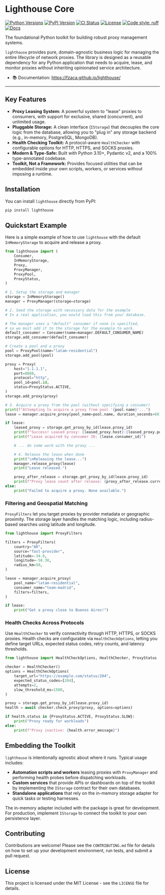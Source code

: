 # Lighthouse Core

[![Python Versions](https://img.shields.io/pypi/pyversions/lighthouse.svg)](https://pypi.org/project/lighthouse/)
[![PyPI Version](https://img.shields.io/pypi/v/lighthouse.svg)](https://pypi.org/project/lighthouse/)
[![CI Status](https://github.com/fzaca/lighthouse/actions/workflows/test.yml/badge.svg)](https://github.com/fzaca/lighthouse/actions/workflows/test.yml)
[![License](https://img.shields.io/pypi/l/lighthouse.svg)](https://github.com/fzaca/lighthouse/blob/main/LICENSE)
[![Code style: ruff](https://img.shields.io/endpoint?url=https://raw.githubusercontent.com/astral-sh/ruff/main/assets/badge/v2.json)](https://github.com/astral-sh/ruff)
[![Docs](https://img.shields.io/badge/docs-material-3f51b5?logo=materialdesignicons&logoColor=white)](https://fzaca.github.io/lighthouse/)

The foundational Python toolkit for building robust proxy management systems.

`lighthouse` provides pure, domain-agnostic business logic for managing the
entire lifecycle of network proxies. The library is designed as a reusable
dependency for any Python application that needs to acquire, lease, and monitor
proxies without inheriting opinionated service architecture.

- 📚 Documentation: <https://fzaca.github.io/lighthouse/>

---

## Key Features

*   **Proxy Leasing System:** A powerful system to "lease" proxies to consumers, with support for exclusive, shared (concurrent), and unlimited usage.
*   **Pluggable Storage:** A clean interface (`IStorage`) that decouples the core logic from the database, allowing you to "plug in" any storage backend (e.g., in-memory, PostgreSQL, MongoDB).
*   **Health Checking Toolkit:** A protocol-aware `HealthChecker` with configurable options for HTTP, HTTPS, and SOCKS proxies.
*   **Modern & Type-Safe:** Built with Python 3.10+, Pydantic v2, and a 100% type-annotated codebase.
*   **Toolkit, Not a Framework:** Provides focused utilities that can be embedded inside your own scripts, workers, or services without imposing a runtime.

## Installation

You can install `lighthouse` directly from PyPI:

```bash
pip install lighthouse
```

## Quickstart Example

Here is a simple example of how to use `lighthouse` with the default `InMemoryStorage` to acquire and release a proxy.

```python
from lighthouse import (
    Consumer,
    InMemoryStorage,
    Proxy,
    ProxyManager,
    ProxyPool,
    ProxyStatus,
)

# 1. Setup the storage and manager
storage = InMemoryStorage()
manager = ProxyManager(storage=storage)

# 2. Seed the storage with necessary data for the example
# In a real application, you would load this from your database.

# The manager uses a "default" consumer if none is specified,
# so we must add it to the storage for the example to work.
default_consumer = Consumer(name=manager.DEFAULT_CONSUMER_NAME)
storage.add_consumer(default_consumer)

# Create a pool and a proxy
pool = ProxyPool(name="latam-residential")
storage.add_pool(pool)

proxy = Proxy(
    host="1.1.1.1",
    port=8080,
    protocol="http",
    pool_id=pool.id,
    status=ProxyStatus.ACTIVE,
)
storage.add_proxy(proxy)

# 3. Acquire a proxy from the pool (without specifying a consumer)
print(f"Attempting to acquire a proxy from pool '{pool.name}'...")
lease = manager.acquire_proxy(pool_name=pool.name, duration_seconds=60)

if lease:
    leased_proxy = storage.get_proxy_by_id(lease.proxy_id)
    print(f"Success! Leased proxy: {leased_proxy.host}:{leased_proxy.port}")
    print(f"Lease acquired by consumer ID: {lease.consumer_id}")

    # ... do some work with the proxy ...

    # 4. Release the lease when done
    print("\nReleasing the lease...")
    manager.release_proxy(lease)
    print("Lease released.")

    proxy_after_release = storage.get_proxy_by_id(lease.proxy_id)
    print(f"Proxy lease count after release: {proxy_after_release.current_leases}")
else:
    print("Failed to acquire a proxy. None available.")
```

### Filtering and Geospatial Matching

`ProxyFilters` let you target proxies by provider metadata or geographic
proximity. The storage layer handles the matching logic, including radius-based
searches using latitude and longitude.

```python
from lighthouse import ProxyFilters

filters = ProxyFilters(
    country="AR",
    source="fast-provider",
    latitude=-34.6,
    longitude=-58.38,
    radius_km=50,
)

lease = manager.acquire_proxy(
    pool_name="latam-residential",
    consumer_name="team-madrid",
    filters=filters,
)

if lease:
    print("Got a proxy close to Buenos Aires!")
```

### Health Checks Across Protocols

Use `HealthChecker` to verify connectivity through HTTP, HTTPS, or SOCKS proxies.
Health checks are configurable via `HealthCheckOptions`, letting you define
target URLs, expected status codes, retry counts, and latency thresholds.

```python
from lighthouse import HealthCheckOptions, HealthChecker, ProxyStatus

checker = HealthChecker()
options = HealthCheckOptions(
    target_url="https://example.com/status/204",
    expected_status_codes=[204],
    attempts=2,
    slow_threshold_ms=1500,
)

proxy = storage.get_proxy_by_id(lease.proxy_id)
health = await checker.check_proxy(proxy, options=options)

if health.status in {ProxyStatus.ACTIVE, ProxyStatus.SLOW}:
    print("Proxy ready for workloads")
else:
    print(f"Proxy inactive: {health.error_message}")
```

## Embedding the Toolkit

`lighthouse` is intentionally agnostic about where it runs. Typical usage
includes:

* **Automation scripts and workers** leasing proxies with `ProxyManager` and
  performing health probes before dispatching workloads.
* **Custom services** that provide APIs or dashboards on top of the toolkit by
  implementing the `IStorage` contract for their own databases.
* **Standalone applications** that rely on the in-memory storage adapter for
  quick tasks or testing harnesses.

The in-memory adapter included with the package is great for development. For
production, implement `IStorage` to connect the toolkit to your own persistence
layer.

## Contributing

Contributions are welcome! Please see the `CONTRIBUTING.md` file for details on how to set up your development environment, run tests, and submit a pull request.

## License

This project is licensed under the MIT License - see the `LICENSE` file for details.
